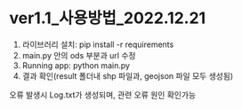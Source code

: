 # ver1.1_사용방법_2022.12.21

1. 라이브러리 설치: pip install -r requirements
2. main.py 안의 ods 부분과 url 수정
3. Running app: python main.py
4. 결과 확인(result 폴더내 shp 파일과, geojson 파일 모두 생성됨)

오류 발생시 Log.txt가 생성되며, 관련 오류 원인 확인가능